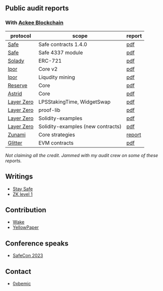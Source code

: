 ## Public audit reports

### With [Ackee Blockchain](https://ackeeblockchain.com/)
| protocol | scope | report |
| ---- | ---- | ---------|
| [Safe](https://safe.global) | Safe contracts 1.4.0 | [pdf](reports/Safe-1_4_0.pdf)
| [Safe](https://safe.global) | Safe 4337 module | [pdf](reports/Safe-4337-module.pdf)
| [Solady](https://github.com/Vectorized/solady) | ERC-721 | [pdf](reports/solady.pdf)
| [Ipor](https://www.ipor.io) | Core v2 | [pdf](reports/ipor-core.pdf)
| [Ipor](https://www.ipor.io) | Liqudity mining | [pdf](reports/ipor-mining.pdf)
| [Reserve](https://reserve.org) | Core | [pdf](reports/reserve.pdf)
| [Astrid](https://astrid.finance/) | Core | [pdf](reports/astrid.pdf)
| [Layer Zero](https://layerzero.network) | LPSStakingTime, WidgetSwap | [pdf](reports/layerzero-lps-widget.pdf)
| [Layer Zero](https://layerzero.network) | proof-lib | [pdf](reports/layer-zero-prooflib.pdf)
| [Layer Zero](https://layerzero.network) | Solidity-examples | [pdf](reports/layerzero-solidity-examples.pdf)
| [Layer Zero](https://layerzero.network) | Solidity-examples (new contracts)| [pdf](reports/layerzero-solidity-examples-2.pdf)
| [Zunami](https://www.zunami.io) | Core strategies | [report](reports/zunami.pdf)
| [Glitter](https://www.glitterfinance.org) | EVM contracts | [pdf](reports/glitter.pdf)

_Not claiming all the credit. Jammed with my audit crew on some of these reports._

## Writings
- [Stay Safe](https://medium.com/ackee-blockchain/staying-safe-with-safe-ackee-blockchain-a0c069041993)
- [ZK level 1](https://github.com/Ackee-Blockchain/zk-zero-zk-hero)

## Contribution
- [Wake](https://github.com/Ackee-Blockchain/wake)
- [YellowPaper](https://github.com/ethereum/yellowpaper/pull/856)

## Conference speaks
- [SafeCon 2023](https://conf.safe.global/#Speakers)

## Contact
- [0xbemic](https://twitter.com/0xbemic)

